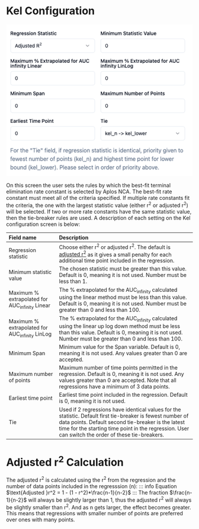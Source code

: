 # Kel Configuration
![Kel configuration input](./images/kel_input.png)

On this screen the user sets the rules by which the best-fit terminal elimination rate constant is selected by Aplos NCA. The best-fit rate constant must meet all of the criteria specified. If multiple rate constants fit the criteria, the one with the largest statistic value (either r<sup>2</sup> or adjusted r<sup>2</sup>) will be selected. If two or more rate constants have the same statistic value, then the tie-breaker rules are used. A description of each setting on the Kel configuration screen is below:

|Field name|Description|
|:---|:---|
|Regression statistic|Choose either r<sup>2</sup> or adjusted r<sup>2</sup>. The default is [adjusted r<sup>2</sup>](#adjusted-r2-calculation) as it gives a small penalty for each additional time point included in the regression.|
|Minimum statistic value|The chosen statistic must be greater than this value. Default is 0, meaning it is not used. Number must be less than 1.|
|Maximum % extrapolated for AUC<sub>infinity</sub> Linear|The % extrapolated for the AUC<sub>infinity</sub> calculated using the linear method must be less than this value. Default is 0, meaning it is not used. Number must be greater than 0 and less than 100.|
|Maximum % extrapolated for AUC<sub>infinity</sub> LinLog|The % extrapolated for the AUC<sub>infinity</sub> calculated using the linear up log down method must be less than this value. Default is 0, meaning it is not used. Number must be greater than 0 and less than 100.|
|Minimum Span|Minimum value for the Span variable. Default is 0, meaning it is not used. Any values greater than 0 are accepted.|
|Maximum number of points|Maximum number of time points permitted in the regression. Default is 0, meaning it is not used. Any values greater than 0 are accepted. Note that all regressions have a minimum of 3 data points.|
|Earliest time point|Earliest time point included in the regression. Default is 0, meaning it is not used.|
|Tie|Used if 2 regressions have identical values for the statistic. Default first tie-breaker is fewest number of data points. Default second tie-breaker is the latest time for the starting time point in the regression. User can switch the order of these tie-breakers.|


# Adjusted r<sup>2</sup> Calculation
The adjusted r<sup>2</sup> is calculated using the r<sup>2</sup> from the regression and the number of data points included in the regresssion (n):
::: info Equation
$\text{Adjusted }r^2 = 1 - (1 - r^2)*\frac{n-1}{n-2}$
:::
The fraction $\frac{n-1}{n-2}$ will always be slightly larger than 1, thus the adjusted r<sup>2</sup> will always be slightly smaller than r<sup>2</sup>. And as n gets larger, the effect becomes greater. This means that regressions with smaller number of points are preferred over ones with many points.